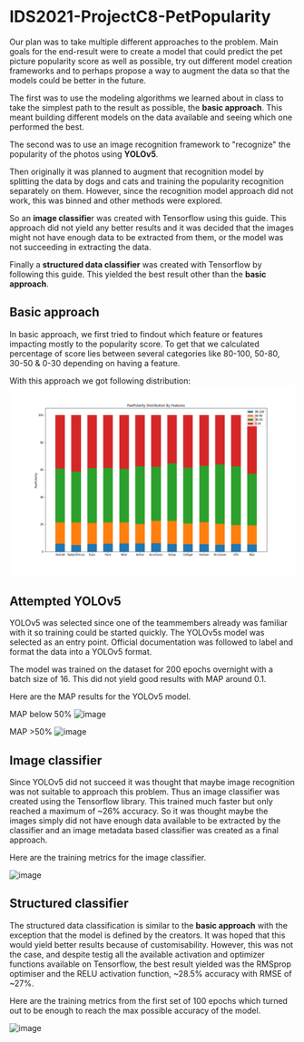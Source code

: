 # IDS2021-ProjectC8-PetPopularity
Our plan was to take multiple different approaches to the problem. Main goals for the end-result were to create a model that could predict the pet picture popularity score as well as possible, try out different model creation frameworks and to perhaps propose a way to augment the data so that the models could be better in the future.

The first was to use the modeling algorithms we learned about in class to take the simplest path to the result as possible, the **basic approach**. This meant building different models on the data available and seeing which one performed the best. 

The second was to use an image recognition framework to "recognize" the popularity of the photos using **YOLOv5**.

Then originally it was planned to augment that recognition model by splitting the data by dogs and cats and training the popularity recognition separately on them. However, since the recognition model approach did not work, this was binned and other methods were explored.

So an **image classifie**r was created with Tensorflow using this guide. This approach did not yield any better results and it was decided that the images might not have enough data to be extracted from them, or the model was not succeeding in extracting the data.

Finally a **structured data classifier** was created with Tensorflow by following this guide. This yielded the best result other than the **basic approach**.

## Basic approach
In basic approach, we first tried to findout which feature or features impacting mostly to the popularity score. To get that we calculated percentage of score lies between several categories like 80-100, 50-80, 30-50 & 0-30 depending on having a feature. 

With this approach we got following distribution:
![image](.\images\featureDistribution.png)

## Attempted YOLOv5
YOLOv5 was selected since one of the teammembers already was familiar with it so training could be started quickly. The YOLOv5s model was selected as an entry point. Official documentation was followed to label and format the data into a YOLOv5 format.

The model was trained on the dataset for 200 epochs overnight with a batch size of 16. This did not yield good results with MAP around 0.1.

Here are the MAP results for the YOLOv5 model.

MAP below 50%
![image](https://user-images.githubusercontent.com/51961431/145858920-8755f8ab-0a82-4bc8-87b9-751a2048ea23.png)

MAP >50%
![image](https://user-images.githubusercontent.com/51961431/145858997-b7aa0f9a-57a7-41d2-a4c2-ae3f5c503e78.png)


## Image classifier
Since YOLOv5 did not succeed it was thought that maybe image recognition was not suitable to approach this problem. Thus an image classifier was created using the Tensorflow library. This trained much faster but only reached a maximum of ~26% accuracy. So it was thought maybe the images simply did not have enough data available to be extracted by the classifier and an image metadata based classifier was created as a final approach.

Here are the training metrics for the image classifier.

![image](https://user-images.githubusercontent.com/51961431/145858736-7092ae5d-1402-4278-97b2-24f9f03b05c6.png)


## Structured classifier
The structured data classification is similar to the **basic approach** with the exception that the model is defined by the creators. It was hoped that this would yield better results because of customisability. However, this was not the case, and despite testig all the available activation and optimizer functions available on Tensorflow, the best result yielded was the RMSprop optimiser and the RELU activation function, ~28.5% accuracy with RMSE of ~27%.

Here are the training metrics from the first set of 100 epochs which turned out to be enough to reach the max possible accuracy of the model.

![image](https://user-images.githubusercontent.com/51961431/145857611-3fc21c6e-f02a-42a9-a7ba-b94e5570fb98.png)

